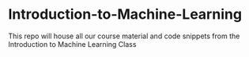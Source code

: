# Introduction-to-Machine-Learning
This repo will house all our course material and code snippets from the Introduction to Machine Learning Class
